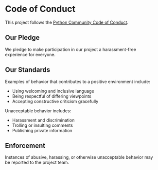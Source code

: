 # Code of Conduct

This project follows the [Python Community Code of Conduct](https://github.com/python/cpython/blob/main/CODE_OF_CONDUCT.md).

## Our Pledge

We pledge to make participation in our project a harassment-free experience for everyone.

## Our Standards

Examples of behavior that contributes to a positive environment include:
- Using welcoming and inclusive language
- Being respectful of differing viewpoints
- Accepting constructive criticism gracefully

Unacceptable behavior includes:
- Harassment and discrimination
- Trolling or insulting comments
- Publishing private information

## Enforcement

Instances of abusive, harassing, or otherwise unacceptable behavior may be reported to the project team.
